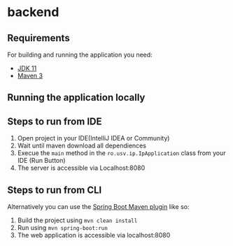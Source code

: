 # backend



## Requirements

For building and running the application you need:

- [JDK 11](https://www.oracle.com/ro/java/technologies/javase/jdk11-archive-downloads.html)
- [Maven 3](https://maven.apache.org)

## Running the application locally

## Steps to run from IDE
1. Open project in your IDE(IntelliJ IDEA or Community)
2. Wait until maven download all dependiences 
3. Execue the `main` method in the `ro.usv.ip.IpApplication` class from your IDE (Run Button)
4. The server is accessible via Localhost:8080


## Steps to run from CLI
Alternatively you can use the [Spring Boot Maven plugin](https://docs.spring.io/spring-boot/docs/current/reference/html/build-tool-plugins-maven-plugin.html) like so:

1. Build the project using `mvn clean install`
2. Run using `mvn spring-boot:run` 
3. The web application is accessible via localhost:8080
